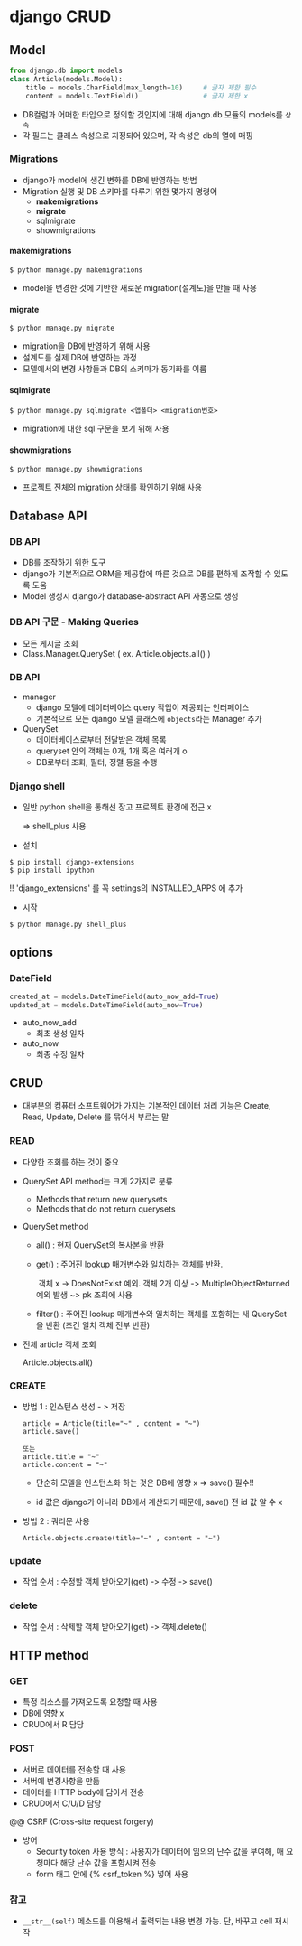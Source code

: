 # django CRUD



## Model

```python
from django.db import models
class Article(models.Model):
    title = models.CharField(max_length=10)     # 글자 제한 필수
    content = models.TextField()    			# 글자 제한 x
```

- DB컬럼과 어떠한 타입으로 정의할 것인지에 대해 django.db 모듈의 models를 `상속`
- 각 필드는 클래스 속성으로 지정되어 있으며, 각 속성은 db의 열에 매핑



### Migrations

- django가 model에 생긴 변화를 DB에 반영하는 방법
- Migration 실행 및 DB 스키마를 다루기 위한 몇가지 명령어
  - **makemigrations**
  - **migrate**
  - sqlmigrate
  - showmigrations



#### makemigrations

```
$ python manage.py makemigrations
```

- model을 변경한 것에 기반한 새로운 migration(설계도)을 만들 때 사용



#### migrate

```
$ python manage.py migrate
```

- migration을 DB에 반영하기 위해 사용
- 설계도를 실제 DB에 반영하는 과정
- 모델에서의 변경 사항들과 DB의 스키마가 동기화를 이룸



#### sqlmigrate

```
$ python manage.py sqlmigrate <앱폴더> <migration번호>
```

- migration에 대한 sql 구문을 보기 위해 사용



#### showmigrations

```
$ python manage.py showmigrations
```

- 프로젝트 전체의 migration 상태를 확인하기 위해 사용



## Database API

### DB API

- DB를 조작하기 위한 도구
- django가 기본적으로 ORM을 제공함에 따른 것으로 DB를 편하게 조작할 수 있도록 도움
- Model 생성시 django가 database-abstract API 자동으로 생성

### DB API 구문 - Making Queries

- 모든 게시글 조회
- Class.Manager.QuerySet ( ex. Article.objects.all() )

### DB API

- manager
  - django 모델에 데이터베이스 query 작업이 제공되는 인터페이스
  - 기본적으로 모든 django 모델 클래스에 `objects`라는 Manager 추가
- QuerySet
  - 데이터베이스로부터 전달받은 객체 목록
  - queryset  안의 객체는 0개, 1개 혹은 여러개 o
  - DB로부터 조회, 필터, 정렬 등을 수행



### Django shell

- 일반 python shell을 통해선 장고 프로젝트 환경에 접근 x

  => shell_plus 사용

- 설치

```
$ pip install django-extensions
$ pip install ipython
```

!! 'django_extensions' 를 꼭 settings의 INSTALLED_APPS 에 추가

- 시작

```
$ python manage.py shell_plus
```



## options

### DateField

```python
created_at = models.DateTimeField(auto_now_add=True)
updated_at = models.DateTimeField(auto_now=True)
```

- auto_now_add
  - 최초 생성 일자
- auto_now
  - 최종 수정 일자



## CRUD

- 대부분의 컴퓨터 소프트웨어가 가지는 기본적인 데이터 처리 기능은 Create, Read, Update, Delete 를 묶어서 부르는 말

### READ

- 다양한 조회를 하는 것이 중요

- QuerySet API method는 크게 2가지로 분류

  - Methods that return new querysets
  - Methods that do not return querysets

- QuerySet method

  - all() : 현재 QuerySet의 복사본을 반환

  - get() : 주어진 lookup 매개변수와 일치하는 객체를 반환. 

    ​			객체 x -> DoesNotExist 예외.  객체 2개 이상 -> MultipleObjectReturned 예외 발생  ~> pk 조회에 사용

  - filter() : 주어진 lookup 매개변수와 일치하는 객체를 포함하는 새 QuerySet을 반환 (조건 일치 객체 전부 반환)



- 전체 article 객체 조회

  Article.objects.all()



### CREATE

- 방법 1 : 인스턴스 생성 - > 저장

  ```
  article = Article(title="~" , content = "~")
  article.save()
  
  또는
  article.title = "~"
  article.content = "~"
  ```

  - 단순히 모델을 인스턴스화 하는 것은 DB에 영향 x => save() 필수!!

  - id 값은 django가 아니라 DB에서 계산되기 때문에, save() 전 id 값 알 수 x

- 방법 2 : 쿼리문 사용

  ```
  Article.objects.create(title="~" , content = "~")
  ```



### update

- 작업 순서 : 수정할 객체 받아오기(get) -> 수정 -> save()



### delete

- 작업 순서 : 삭제할 객체 받아오기(get) -> 객체.delete()



## HTTP method

### GET

- 특정 리소스를 가져오도록 요청할 때 사용
-  DB에 영향 x
- CRUD에서 R 담당



### POST

- 서버로 데이터를 전송할 때 사용
- 서버에 변경사항을 만듦
- 데이터를 HTTP body에 담아서 전송
- CRUD에서 C/U/D 담당



@@ CSRF (Cross-site request forgery)

- 방어
  - Security token 사용 방식 : 사용자가 데이터에 임의의 난수 값을 부여해, 매 요청마다 해당 난수 값을 포함시켜 전송
  - form 태그 안에 {% csrf_token %} 넣어 사용

### 참고

- `__str__(self)` 메소드를 이용해서  출력되는 내용 변경 가능. 단, 바꾸고 cell 재시작
